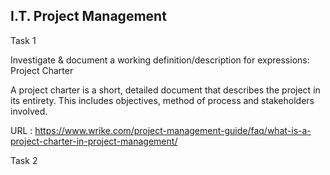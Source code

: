 I.T. Project Management
-------------------------

Task 1

Investigate & document a working definition/description for expressions: Project Charter

A project charter is a short, detailed document that describes the project in its entirety. 
This includes objectives, method of process and stakeholders involved.

URL : https://www.wrike.com/project-management-guide/faq/what-is-a-project-charter-in-project-management/

Task 2

